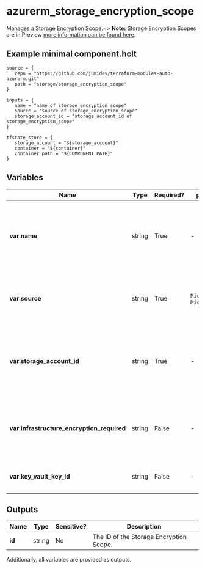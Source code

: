 # azurerm_storage_encryption_scope

Manages a Storage Encryption Scope.~> **Note:** Storage Encryption Scopes are in Preview [more information can be found here](https://docs.microsoft.com/azure/storage/blobs/encryption-scope-manage).

## Example minimal component.hclt

```hcl
source = {
   repo = "https://github.com/jumidev/terraform-modules-auto-azurerm.git" 
   path = "storage/storage_encryption_scope" 
}

inputs = {
   name = "name of storage_encryption_scope" 
   source = "source of storage_encryption_scope" 
   storage_account_id = "storage_account_id of storage_encryption_scope" 
}

tfstate_store = {
   storage_account = "${storage_account}" 
   container = "${container}" 
   container_path = "${COMPONENT_PATH}" 
}

```

## Variables

| Name | Type | Required? |  possible values |  Description |
| ---- | ---- | --------- |  ----------- | ----------- |
| **var.name** | string | True | -  |  The name which should be used for this Storage Encryption Scope. Changing this forces a new Storage Encryption Scope to be created. | 
| **var.source** | string | True | `Microsoft.KeyVault`, `Microsoft.Storage`  |  The source of the Storage Encryption Scope. Possible values are `Microsoft.KeyVault` and `Microsoft.Storage`. | 
| **var.storage_account_id** | string | True | -  |  The ID of the Storage Account where this Storage Encryption Scope is created. Changing this forces a new Storage Encryption Scope to be created. | 
| **var.infrastructure_encryption_required** | string | False | -  |  Is a secondary layer of encryption with Platform Managed Keys for data applied? Changing this forces a new resource to be created. | 
| **var.key_vault_key_id** | string | False | -  |  The ID of the Key Vault Key. Required when `source` is `Microsoft.KeyVault`. | 



## Outputs

| Name | Type | Sensitive? | Description |
| ---- | ---- | --------- | --------- |
| **id** | string | No  | The ID of the Storage Encryption Scope. | 

Additionally, all variables are provided as outputs.

